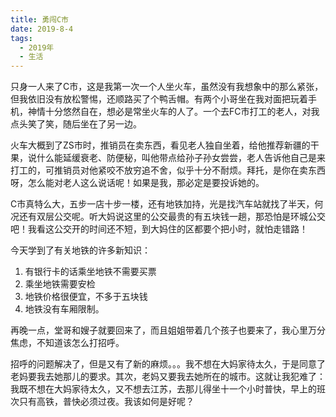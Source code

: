 ```yaml
---
title: 勇闯C市
date: 2019-8-4
tags:
  - 2019年
  - 生活
---
```


只身一人来了C市，这是我第一次一个人坐火车，虽然没有我想象中的那么紧张，但我依旧没有放松警惕，还顺路买了个鸭舌帽。有两个小哥坐在我对面把玩着手机，神情十分悠然自在，想必是常坐火车的人了。一个去FC市打工的老人，对我点头笑了笑，随后坐在了另一边。

火车大概到了ZS市时，推销员在卖东西，看见老人独自坐着，给他推荐新疆的干果，说什么能延缓衰老、防便秘，叫他带点给孙子孙女尝尝，老人告诉他自己是来打工的，可推销员对他紧咬不放穷追不舍，似乎十分不耐烦。拜托，是你在卖东西呀，怎么能对老人这么说话呢！如果是我，那必定是要投诉她的。

C市真特么大，五步一店十步一楼，还有地铁加持，光是找汽车站就找了半天，何况还有双层公交呢。听大妈说这里的公交最贵的有五块钱一趟，那恐怕是环城公交吧！我看这公交开的时间还不短，到大妈住的区都要个把小时，就怕走错路！

今天学到了有关地铁的许多新知识：

1. 有银行卡的话乘坐地铁不需要买票
2. 乘坐地铁需要安检
3. 地铁价格很便宜，不多于五块钱
4. 地铁没有车厢限制。

再晚一点，堂哥和嫂子就要回来了，而且姐姐带着几个孩子也要来了，我心里万分焦虑，不知道该怎么打招呼。

招呼的问题解决了，但是又有了新的麻烦。。。我不想在大妈家待太久，于是同意了老妈要我去她那儿的要求。其次，老妈又要我去她所在的城市。这就让我犯难了：我既不想在大妈家待太久，又不想去江苏，去那儿得坐十一个小时普快，早上的班次只有高铁，普快必须过夜。我该如何是好呢？
